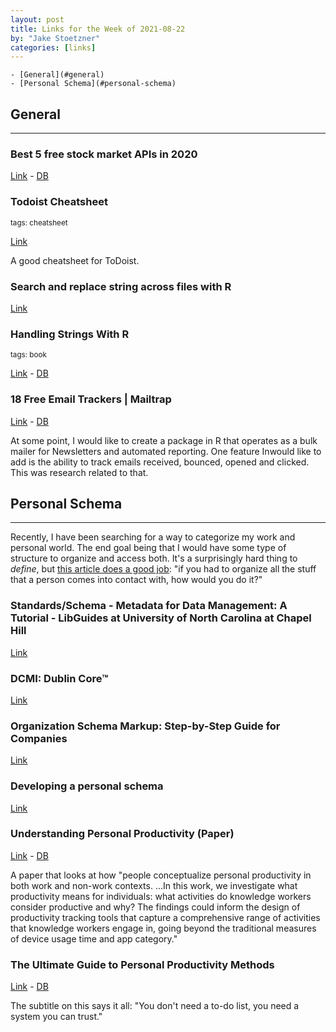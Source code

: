 ```yaml
---
layout: post
title: Links for the Week of 2021-08-22
by: "Jake Stoetzner"
categories: [links]
---
```


<!-- TOC depthFrom:1 depthTo:2 withLinks:1 updateOnSave:1 orderedList:0 -->

	- [General](#general)
	- [Personal Schema](#personal-schema)

<!-- /TOC -->

## General
<hr />

### Best 5 free stock market APIs in 2020</a></li>

[Link](https://towardsdatascience.com/best-5-free-stock-market-apis-in-2019-ad91dddec984) - [DB](https://www.dropbox.com/s/wrjkv99yifztmvx/2021.08.21%20-%20Best%205%20free%20stock%20market%20APIs%20in%202020.pdf?dl=0)

### Todoist Cheatsheet

<small>tags: cheatsheet</small>

[Link](https://cheatography.com/tlibasci/cheat-sheets/todoist/)

A good cheatsheet for ToDoist.

### Search and replace string across files with R

[Link](https://gist.github.com/mages/1544009)

### Handling Strings With R

<small>tags: book</small>

[Link](https://www.gastonsanchez.com/r4strings/) - [DB](https://www.dropbox.com/s/qkevuv2bfyl8bps/2021.08.21%20-%20Handling%20Strings%20With%20R.pdf?dl=0)

### 18 Free Email Trackers | Mailtrap

[Link](https://mailtrap.io/blog/free-email-tracking-tools/amp/) - [DB](https://www.dropbox.com/s/qtqgsyq8r71pwqy/2021.08.21%20-%2018%20Free%20Email%20Trackers%20%7C%20Mailtrap.pdf?dl=0)

At some point, I would like to create a package in R that operates as a bulk mailer for Newsletters and automated reporting. One feature Inwould like to add is the ability to track emails received, bounced, opened and clicked. This was research related to that.

## Personal Schema
<hr />

Recently, I have been searching for a way to categorize my work and personal world. The end goal being that I would have some type of structure to organize and access both. It's a surprisingly hard thing to *define*, but [this article does a good job](https://kottke.org/02/02/developing-a-personal-schema): "if you had to organize all the stuff that a person comes into contact with, how would you do it?"

### Standards/Schema - Metadata for Data Management: A Tutorial - LibGuides at University of North Carolina at Chapel Hill

[Link](https://guides.lib.unc.edu/metadata/standards#general)

### DCMI: Dublin Core™

[Link](https://www.dublincore.org/specifications/dublin-core/)

### Organization Schema Markup: Step-by-Step Guide for Companies

[Link](https://www.semrush.com/blog/schema-markup-for-company-corporations/)

### Developing a personal schema

[Link](https://kottke.org/02/02/developing-a-personal-schema)

### Understanding Personal Productivity (Paper)

[Link](https://dl.acm.org/doi/fullHtml/10.1145/3290605.3300845) - [DB](https://www.dropbox.com/s/hzqgj5tb4kpendy/2021.08.21%20-%20Understanding%20Personal%20Productivity.pdf?dl=0)

A paper that looks at how "people conceptualize personal productivity in both work and non-work contexts. ...In this work, we investigate what productivity means for individuals: what activities do knowledge workers consider productive and why? The findings could inform the design of productivity tracking tools that capture a comprehensive range of activities that knowledge workers engage in, going beyond the traditional measures of device usage time and app category."

### The Ultimate Guide to Personal Productivity Methods

[Link](https://blog.doist.com/personal-productivity-methods/) - [DB](https://www.dropbox.com/s/vgy0kpfk3luos1g/2021.08.21%20-%20The%20Ultimate%20Guide%20to%20Personal%20Productivity%20Methods.pdf?dl=0)

The subtitle on this says it all: "You don't need a to-do list, you need a system you can trust."
